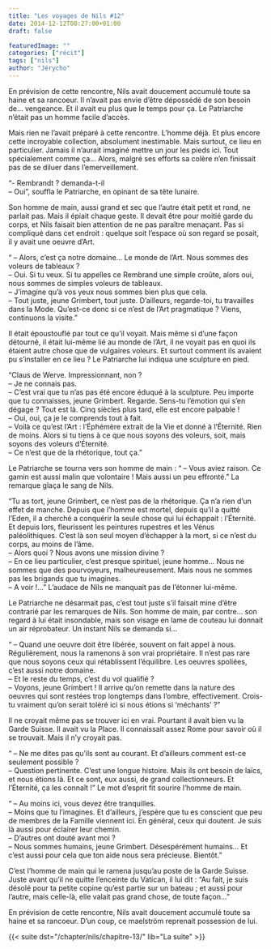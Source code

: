 ```yaml
---
title: "Les voyages de Nils #12"
date: 2014-12-12T00:27:00+01:00
draft: false

featuredImage: ""
categories: ["récit"]
tags: ["nils"]
author: "Jérycho"
---
```

En prévision de cette rencontre, Nils avait doucement accumulé toute sa haine et sa rancoeur. Il n’avait pas envie d’être dépossédé de son besoin de… vengeance. Et il avait eu plus que le temps pour ça. Le Patriarche n’était pas un homme facile d’accès.

Mais rien ne l’avait préparé à cette rencontre. L’homme déjà. Et plus encore cette incroyable collection, absolument inestimable. Mais surtout, ce lieu en particulier. Jamais il n’aurait imaginé mettre un jour les pieds ici. Tout spécialement comme ça… Alors, malgré ses efforts sa colère n’en finissait pas de se diluer dans l’emerveillement.

“- Rembrandt ? demanda-t-il  
– Oui”, souffla le Patriarche, en opinant de sa tête lunaire.

Son homme de main, aussi grand et sec que l’autre était petit et rond, ne parlait pas. Mais il épiait chaque geste. Il devait être pour moitié garde du corps, et Nils faisait bien attention de ne pas paraître menaçant. Pas si compliqué dans cet endroit : quelque soit l’espace où son regard se posait, il y avait une oeuvre d’Art.

“ – Alors, c’est ça notre domaine… Le monde de l’Art. Nous sommes des voleurs de tableaux ?  
– Oui. Si tu veux. Si tu appelles ce Rembrand une simple croûte, alors oui, nous sommes de simples voleurs de tableaux.  
– J’imagine qu’à vos yeux nous sommes bien plus que cela.  
– Tout juste, jeune Grimbert, tout juste. D’ailleurs, regarde-toi, tu travailles dans la Mode. Qu’est-ce donc si ce n’est de l’Art pragmatique ? Viens, continuons la visite.”

Il était époustouflé par tout ce qu’il voyait. Mais même si d’une façon détourné, il était lui-même lié au monde de l’Art, il ne voyait pas en quoi ils étaient autre chose que de vulgaires voleurs. Et surtout comment ils avaient pu s’installer en ce lieu ? Le Patriarche lui indiqua une sculpture en pied.

“Claus de Werve. Impressionnant, non ?  
– Je ne connais pas.  
– C’est vrai que tu n’as pas été encore éduqué à la sculpture. Peu importe que tu connaisses, jeune Grimbert. Regarde. Sens-tu l’émotion qui s’en dégage ? Tout est là. Cinq siècles plus tard, elle est encore palpable !  
– Oui, oui, ça je le comprends tout à fait.  
– Voilà ce qu’est l’Art : l’Éphémère extrait de la Vie et donné à l’Éternité. Rien de moins. Alors si tu tiens à ce que nous soyons des voleurs, soit, mais soyons des voleurs d’Éternité.  
– Ce n’est que de la rhétorique, tout ça.”

Le Patriarche se tourna vers son homme de main : “ – Vous aviez raison. Ce gamin est aussi malin que volontaire ! Mais aussi un peu effronté.” La remarque glaça le sang de Nils.

“Tu as tort, jeune Grimbert, ce n’est pas de la rhétorique. Ça n’a rien d’un effet de manche. Depuis que l’homme est mortel, depuis qu’il a quitté l’Eden, il a cherché a conquérir la seule chose qui lui échappait : l’Éternité. Et depuis lors, fleurissent les peintures rupestres et les Vénus paléolithiques. C’est là son seul moyen d’échapper à la mort, si ce n’est du corps, au moins de l’âme.  
– Alors quoi ? Nous avons une mission divine ?  
– En ce lieu particulier, c’est presque spirituel, jeune homme… Nous ne sommes que des pourvoyeurs, malheureusement. Mais nous ne sommes pas les brigands que tu imagines.  
– A voir !…” L’audace de Nils ne manquait pas de l’étonner lui-même.

Le Patriarche ne désarmait pas, c’est tout juste s’il faisait mine d’être contrarié par les remarques de Nils. Son homme de main, par contre… son regard à lui était insondable, mais son visage en lame de couteau lui donnait un air réprobateur. Un instant Nils se demanda si…

“ – Quand une oeuvre doit être libérée, souvent on fait appel à nous. Régulièrement, nous la ramenons à son vrai propriétaire. Il n’est pas rare que nous soyons ceux qui rétablissent l’équilibre. Les oeuvres spoliées, c’est aussi notre domaine.  
– Et le reste du temps, c’est du vol qualifié ?  
– Voyons, jeune Grimbert ! Il arrive qu’on remette dans la nature des oeuvres qui sont restées trop longtemps dans l’ombre, effectivement. Crois-tu vraiment qu’on serait toléré ici si nous étions si ‘méchants’ ?”

Il ne croyait même pas se trouver ici en vrai. Pourtant il avait bien vu la Garde Suisse. Il avait vu la Place. Il connaissait assez Rome pour savoir où il se trouvait. Mais il n’y croyait pas.

“ – Ne me dites pas qu’ils sont au courant. Et d’ailleurs comment est-ce seulement possible ?  
– Question pertinente. C’est une longue histoire. Mais ils ont besoin de laïcs, et nous étions là. Et ce sont, eux aussi, de grand collectionneurs. Et l’Éternité, ça les connaît !” Le mot d’esprit fit sourire l’homme de main.

“ – Au moins ici, vous devez être tranquilles.  
– Moins que tu l’imagines. Et d’ailleurs, j’espère que tu es conscient que peu de membres de la Famille viennent ici. En général, ceux qui doutent. Je suis là aussi pour éclairer leur chemin.  
– D’autres ont douté avant moi ?  
– Nous sommes humains, jeune Grimbert. Désespérément humains… Et c’est aussi pour cela que ton aide nous sera précieuse. Bientôt.”

C’est l’homme de main qui le ramena jusqu’au poste de la Garde Suisse. Juste avant qu’il ne quitte l’enceinte du Vatican, il lui dit : “Au fait, je suis désolé pour ta petite copine qu’est partie sur un bateau ; et aussi pour l’autre, mais celle-là, elle valait pas grand chose, de toute façon…”

En prévision de cette rencontre, Nils avait doucement accumulé toute sa haine et sa rancoeur. D’un coup, ce maelström reprenait possession de lui.

{{< suite dst="/chapter/nils/chapitre-13/" lib="La suite" >}}
